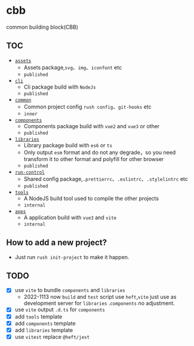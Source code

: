 # cbb

common building block(CBB)

## TOC

- [`assets`](./assets)
  - Assets package,`svg`、`img`、`iconfont` etc
  - `published`
- [`cli`](./cli)
  - Cli package build with `NodeJs`
  - `published`
- [`common`](./common)
  - Common project config `rush config`、`git-hooks` etc
  - `inner`
- [`components`](./components)
  - Components package build with `vue2` and `vue3` or other
  - `published`
- [`libraries`](./libraries)
  - Library package build with `es6` or `ts`
  - Only output `esm` format and do not any degrade，so you need transform it to other format and polyfill for other browser
  - `published`
- [`run-control`](./run-control)
  - Shared config package,`.prettierrc`、`.eslintrc`、`.stylelintrc` etc
  - `published`
- [`tools`](./tools)
  - A NodeJS build tool used to compile the other projects
  - `internal`
- [`apps`](./apps)
  - A application build with `vue3` and `vite`
  - `internal`


## How to add a new project?
- Just run `rush init-project` to make it happen.

## TODO
- [x] use `vite` to bundle `components` and `libraries`
  - 2022-1113 now `build` and `test` script use `heft`,`vite` just use as development server for `libraries` .`components` no adjustment.
- [x] use `vite` output `.d.ts` for `components`
- [x] add `tools` template
- [x] add `components` template
- [x] add `libraries` template
- [x] use `vitest` replace `@heft/jest`
